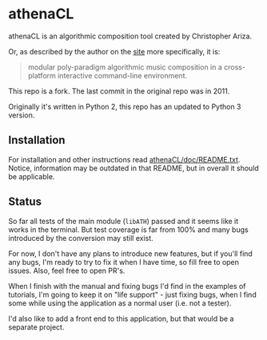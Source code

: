 # athenaCL

athenaCL is an algorithmic composition tool created by Christopher Ariza.

Or, as described by the author on the [site](http://www.flexatone.org/article/athenaCLMain) more specifically, 
it is:
> modular poly-paradigm algorithmic music composition in a cross-platform interactive command-line environment.

This repo is a fork. The last commit in the original repo was in 2011.

Originally it's written in Python 2, this repo has an updated to Python 3 version.




## Installation

For installation and other instructions read [athenaCL/doc/README.txt](athenaCL/doc/README.txt).
Notice, information may be outdated in that README, but in overall it should be applicable.




## Status

So far all tests of the main module (`libATH`) passed and it seems like it 
works in the terminal.
But test coverage is far from 100% and many bugs introduced by the conversion may still exist.

For now, I don't have any plans to introduce new features, but if you'll find any bugs,
I'm ready to try to fix it when I have time, so fill free to open issues. Also, feel free to open PR's.

When I finish with the manual and fixing bugs I'd find in the examples of tutorials,
I'm going to keep it on "life support" - just fixing bugs, when I find some while using
the application as a normal user (i.e. not a tester).

I'd also like to add a front end to this application, but that would be a separate project.
